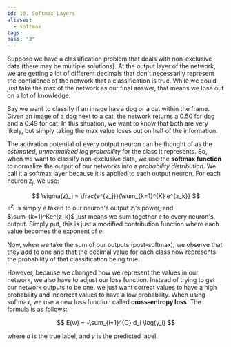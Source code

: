 ```yaml
---
id: 10. Softmax Layers
aliases:
  - softmax
tags: 
pass: "3"
---
```

Suppose we have a classification problem that deals with non-exclusive data (there may be multiple solutions). At the output layer of the network, we are getting a lot of different decimals that don't necessarily represent the confidence of the network that a classification is true. While we could just take the max of the network as our final answer, that means we lose out on a lot of knowledge. 

Say we want to classify if an image has a dog or a cat within the frame. Given an image of a dog next to a cat, the network returns a 0.50 for dog and a 0.49 for cat. In this situation, we want to know that both are very likely, but simply taking the max value loses out on half of the information. 

The activation potential of every output neuron can be thought of as the *estimated, unnormalized log probability* for the class it represents. So, when we want to classify non-exclusive data, we use the **softmax function** to normalize the output of our networks into a *probability distribution*. We call it a softmax layer because it is applied to each output neuron. For each neuron $z_j$, we use:

$$
\sigma(z)_j = \frac{e^{z_j}}{\sum_{k=1}^{K} e^{z_k}}
$$
$e^{z_j}$ is simply $e$ taken to our neuron's output $z_j$'s power, and $\sum_{k=1}^Ke^{z_k}$ just means we sum together $e$ to every neuron's output. Simply put, this is just a modified contribution function where each value becomes the exponent of $e$. 

Now, when we take the sum of our outputs (post-softmax), we observe that they add to one and that the decimal value for each class now represents the probability of that classification being true. 

However, because we changed how we represent the values in our network, we also have to adjust our loss function. Instead of trying to get our network outputs to be one, we just want correct values to have a high probability and incorrect values to have a low probability. When using softmax, we use a new loss function called **cross-entropy loss**. The formula is as follows:

$$
E(w) = -\sum_{i=1}^{C} d_i \log(y_i)
$$

where $d$ is the true label, and $y$ is the predicted label.